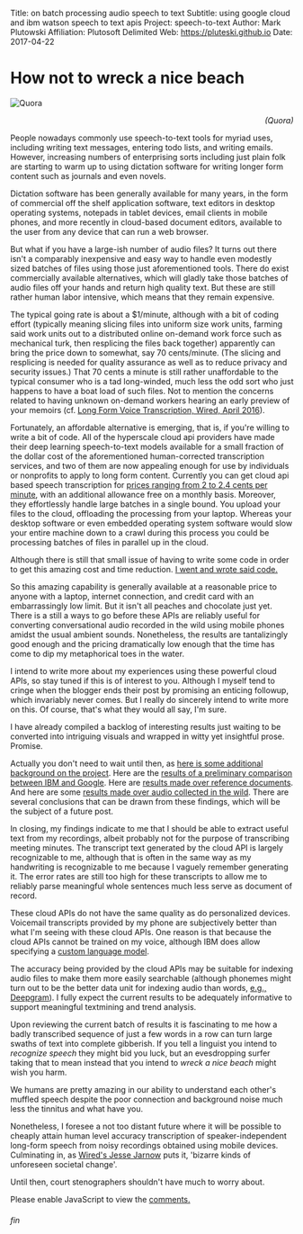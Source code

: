 Title:  on batch processing audio speech to text
Subtitle:    using google cloud and ibm watson speech to text apis
Project:     speech-to-text
Author:      Mark Plutowski
Affiliation: Plutosoft Delimited
Web:         https://pluteski.github.io
Date:        2017-04-22


# How not to wreck a nice beach
![Quora](https://qph.ec.quoracdn.net/main-qimg-609e5b0b3c91845ab81f0d4448df864f-c)
<p style="text-align: right;"><em>(Quora)</em></p>

People nowadays commonly use speech-to-text tools for myriad uses,
including writing text messages, entering todo lists,
and writing emails.  However, increasing numbers of enterprising
sorts including just plain folk are starting to warm up to
using dictation software for writing longer form content
such as journals and even novels.

Dictation software has been generally available for many years,
in the form of
commercial off the shelf application software, text editors in desktop
operating systems, notepads in tablet devices,
email clients in mobile phones,
and more recently in cloud-based document editors, available
to the user from any device that can run a web browser.

But what if you have a large-ish number of audio files?
It turns out there isn't a comparably inexpensive and easy way
to handle even modestly sized
batches of files using those just aforementioned tools.
There do exist commercially available alternatives, which will gladly
take those batches of audio files off your hands and return
high quality text. But these are still rather
human labor intensive, which means that they remain expensive.

The typical going rate is about a $1/minute, although with a bit
of coding effort (typically meaning slicing files into uniform size work units,
farming said work units out to a distributed online on-demand work force
such as mechanical turk, then resplicing the files back together)
apparently can bring the price down to somewhat, say 70 cents/minute.
(The slicing and resplicing is needed for quality assurance as well
as to reduce privacy and security issues.)
That 70 cents a minute is still rather unaffordable to the typical consumer who is a tad long-winded,
much less the odd sort who just happens to have a boat load of such files.
Not to mention the concerns related to having unknown on-demand workers
hearing an early preview of your memoirs
(cf. [Long Form Voice Transcription, Wired, April 2016](https://www.wired.com/2016/04/long-form-voice-transcription/)).

Fortunately, an affordable alternative is emerging, that is,
if you're willing to write a bit of code.
All of the hyperscale cloud api providers have made their deep
learning speech-to-text models available for a small fraction of the
dollar cost of the aforementioned human-corrected transcription services,
and two of them are now appealing enough for use by individuals
or nonprofits to apply to long form content.
Currently you can get cloud api based speech transcription
for
[prices ranging from 2 to 2.4 cents per minute](https://github.com/pluteski/speech-to-text/wiki/Cloud-API-Pricing),
with an additional allowance free on a monthly basis.
Moreover, they effortlessly handle large batches in a single bound.
You upload your files to the cloud, offloading the
processing from your laptop. Whereas your desktop software or even
embedded operating system software would slow your entire machine down
to a crawl during this process
you could be processing batches of files in parallel
up in the cloud.

Although there is still that small issue of having to write some code
in order to get this amazing cost and time reduction.
[I went and wrote said code.](https://github.com/pluteski/speech-to-text)

So this amazing capability is generally available
at a reasonable price
to anyone with a laptop, internet connection,
and credit card with an embarrassingly low limit.
But it isn't all peaches and chocolate just yet.
There is a still a ways to go before these APIs are reliably useful
for converting conversational audio recorded in the wild using
mobile phones amidst the usual ambient sounds.
Nonetheless, the results are tantalizingly good enough
and the pricing dramatically low enough that the time has come to dip
my metaphorical toes in the water.

I intend to write more about my experiences using these
powerful cloud APIs, so stay tuned if this is of interest
to you.  Although I myself tend to cringe when the blogger ends
their post by promising an enticing followup, which invariably never
comes.  But I really do sincerely intend to write more on this.
Of course, that's what they would all say, I'm sure.

I have already compiled a backlog of interesting results just waiting
to be converted into
intriguing visuals and wrapped in witty yet insightful prose. Promise.

Actually you don't need to wait until then, as
[here is some additional background on the project](https://github.com/pluteski/speech-to-text/wiki/Background).
Here are the
[results of a preliminary comparison between IBM and Google](https://github.com/pluteski/speech-to-text/wiki/Findings).
Here are
[results made over reference documents](https://github.com/pluteski/speech-to-text/wiki/Comparison-over-reference-documents).
And here are some
[results made over audio collected in the wild](https://github.com/pluteski/speech-to-text/wiki/Comparison-of-transcript-word-count).
There are several conclusions that can be drawn from these findings,
which will be the subject of a future post.

In closing, my findings indicate to me that I should be able to
extract useful text from my recordings,
albeit probably not for the purpose of transcribing meeting minutes.
The transcript text generated by the cloud API is largely recognizable to me, although
that is often in the same way as my handwriting is recognizable to me
because I vaguely remember generating it.
The error rates are still too high
for these transcripts to allow me to reliably parse meaningful
whole sentences much less serve as document of record.

These cloud APIs do not have the same quality as
do personalized devices. Voicemail transcripts provided by my
phone are subjectively better than what I'm seeing with these cloud APIs.
One reason is that because the cloud APIs cannot be
trained on my voice, although IBM does allow specifying
a [custom language model](https://www.ibm.com/watson/developercloud/doc/speech-to-text/custom.html#addWords).

The accuracy being provided
by the cloud APIs may be suitable for
indexing audio files to make them more easily searchable
(although phonemes might turn out to be the better data unit
for indexing audio than words,
[e.g., Deepgram](https://twimlai.com/from-particle-physics-to-audio-ai-with-scott-stephenson/)).
I fully expect the current results to
be adequately informative to support meaningful textmining and trend
analysis.

Upon reviewing the current batch of results it is fascinating
to me how a badly transcribed
sequence of just a few words in a row can turn large swaths of text
into complete gibberish. If you tell a linguist you intend to
*recognize speech* they might bid you luck, but an evesdropping
surfer taking that to mean instead
that you intend to *wreck a nice beach* might wish you harm.

We humans are pretty amazing in our ability
to understand each other's muffled speech despite the
poor connection and background noise
much less the tinnitus and what have you.

Nonetheless, I foresee a not too distant future where
it will be possible to cheaply attain human level accuracy
transcription of speaker-independent long-form speech
from noisy recordings obtained using mobile devices. Culminating in,
as [Wired's Jesse Jarnow](https://www.wired.com/2016/04/long-form-voice-transcription/) puts it,
'bizarre kinds of unforeseen societal change'.

Until then, court stenographers shouldn't have much to worry about.

<div id="disqus_thread"></div>
<script>

var disqus_config = function () {
this.page.url = "https://pluteski.github.io/speech-to-text/"
this.page.identifier = "pluteski-github-io-speech-to-text"
};
(function() { // DON'T EDIT BELOW THIS LINE
var d = document, s = d.createElement('script');
s.src = 'https://pluteski-github-io-speech-to-text.disqus.com/embed.js';
s.setAttribute('data-timestamp', +new Date());
(d.head || d.body).appendChild(s);
})();
</script>
<noscript>Please enable JavaScript to view the <a href="https://disqus.com/?ref_noscript">comments.</a></noscript>

###### fin
